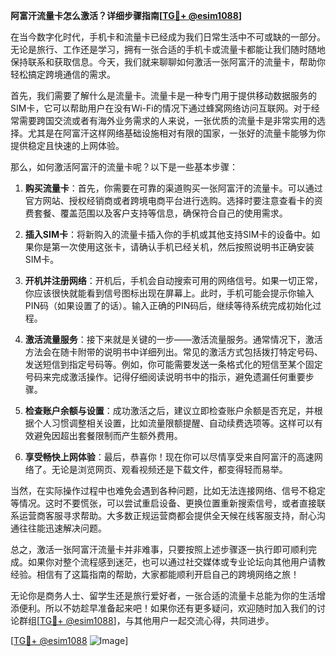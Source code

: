 **阿富汗流量卡怎么激活？详细步骤指南[[TG💪+ @esim1088](https://t.me/s/esim1088)]**

在当今数字化时代，手机卡和流量卡已经成为我们日常生活中不可或缺的一部分。无论是旅行、工作还是学习，拥有一张合适的手机卡或流量卡都能让我们随时随地保持联系和获取信息。今天，我们就来聊聊如何激活一张阿富汗的流量卡，帮助你轻松搞定跨境通信的需求。

首先，我们需要了解什么是流量卡。流量卡是一种专门用于提供移动数据服务的SIM卡，它可以帮助用户在没有Wi-Fi的情况下通过蜂窝网络访问互联网。对于经常需要跨国交流或者有海外业务需求的人来说，一张优质的流量卡是非常实用的选择。尤其是在阿富汗这样网络基础设施相对有限的国家，一张好的流量卡能够为你提供稳定且快速的上网体验。

那么，如何激活阿富汗的流量卡呢？以下是一些基本步骤：

1. **购买流量卡**：首先，你需要在可靠的渠道购买一张阿富汗的流量卡。可以通过官方网站、授权经销商或者跨境电商平台进行选购。选择时要注意查看卡的资费套餐、覆盖范围以及客户支持等信息，确保符合自己的使用需求。

2. **插入SIM卡**：将新购入的流量卡插入你的手机或其他支持SIM卡的设备中。如果你是第一次使用这张卡，请确认手机已经关机，然后按照说明书正确安装SIM卡。

3. **开机并注册网络**：开机后，手机会自动搜索可用的网络信号。如果一切正常，你应该很快就能看到信号图标出现在屏幕上。此时，手机可能会提示你输入PIN码（如果设置了的话）。输入正确的PIN码后，继续等待系统完成初始化过程。

4. **激活流量服务**：接下来就是关键的一步——激活流量服务。通常情况下，激活方法会在随卡附带的说明书中详细列出。常见的激活方式包括拨打特定号码、发送短信到指定号码等。例如，你可能需要发送一条格式化的短信至某个固定号码来完成激活操作。记得仔细阅读说明书中的指示，避免遗漏任何重要步骤。

5. **检查账户余额与设置**：成功激活之后，建议立即检查账户余额是否充足，并根据个人习惯调整相关设置，比如流量限额提醒、自动续费选项等。这样可以有效避免因超出套餐限制而产生额外费用。

6. **享受畅快上网体验**：最后，恭喜你！现在你可以尽情享受来自阿富汗的高速网络了。无论是浏览网页、观看视频还是下载文件，都变得轻而易举。

当然，在实际操作过程中也难免会遇到各种问题，比如无法连接网络、信号不稳定等情况。这时不要慌张，可以尝试重启设备、更换位置重新搜索信号，或者直接联系运营商客服寻求帮助。大多数正规运营商都会提供全天候在线客服支持，耐心沟通往往能迅速解决问题。

总之，激活一张阿富汗流量卡并非难事，只要按照上述步骤逐一执行即可顺利完成。如果你对整个流程感到迷茫，也可以通过社交媒体或专业论坛向其他用户请教经验。相信有了这篇指南的帮助，大家都能顺利开启自己的跨境网络之旅！

无论你是商务人士、留学生还是旅行爱好者，一张合适的流量卡总能为你的生活增添便利。所以不妨趁早准备起来吧！如果你还有更多疑问，欢迎随时加入我们的讨论群组[[TG💪+ @esim1088](https://t.me/s/esim1088)]，与其他用户一起交流心得，共同进步。

[[TG💪+ @esim1088](https://t.me/s/esim1088) ![Image](https://i.postimg.cc/4NQfJmqS/Snipaste-2025-05-13-00-14-12.png)]